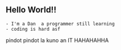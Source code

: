 ## Hello World!! 

    - I'm a Dan  a programmer still learning 
    - coding is hard asf

  pindot pindot la kuno an IT HAHAHAHHA
